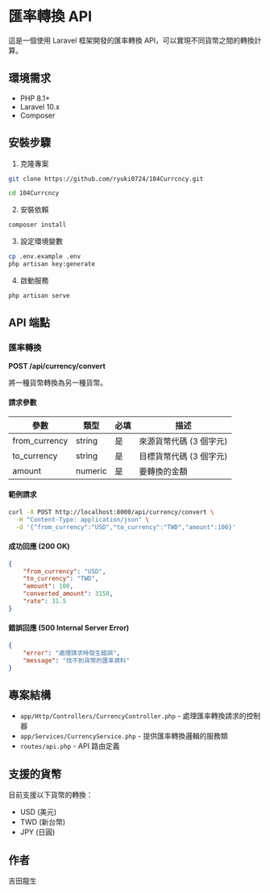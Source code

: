 # 匯率轉換 API

這是一個使用 Laravel 框架開發的匯率轉換 API，可以實現不同貨幣之間的轉換計算。

## 環境需求

-   PHP 8.1+
-   Laravel 10.x
-   Composer

## 安裝步驟

1. 克隆專案

```bash
git clone https://github.com/ryuki0724/104Currcncy.git
```
```bash
cd 104Currcncy
```

2. 安裝依賴

```bash
composer install
```

3. 設定環境變數

```bash
cp .env.example .env
php artisan key:generate
```

4. 啟動服務

```bash
php artisan serve
```

## API 端點

### 匯率轉換

**POST /api/currency/convert**

將一種貨幣轉換為另一種貨幣。

#### 請求參數

| 參數          | 類型    | 必填 | 描述                    |
| ------------- | ------- | ---- | ----------------------- |
| from_currency | string  | 是   | 來源貨幣代碼 (3 個字元) |
| to_currency   | string  | 是   | 目標貨幣代碼 (3 個字元) |
| amount        | numeric | 是   | 要轉換的金額            |

#### 範例請求

```bash
curl -X POST http://localhost:8000/api/currency/convert \
  -H "Content-Type: application/json" \
  -d '{"from_currency":"USD","to_currency":"TWD","amount":100}'
```

#### 成功回應 (200 OK)

```json
{
    "from_currency": "USD",
    "to_currency": "TWD",
    "amount": 100,
    "converted_amount": 3150,
    "rate": 31.5
}
```

#### 錯誤回應 (500 Internal Server Error)

```json
{
    "error": "處理請求時發生錯誤",
    "message": "找不到貨幣的匯率資料"
}
```

## 專案結構

-   `app/Http/Controllers/CurrencyController.php` - 處理匯率轉換請求的控制器
-   `app/Services/CurrencyService.php` - 提供匯率轉換邏輯的服務類
-   `routes/api.php` - API 路由定義

## 支援的貨幣

目前支援以下貨幣的轉換：

-   USD (美元)
-   TWD (新台幣)
-   JPY (日圓)

## 作者

吉田龍生

